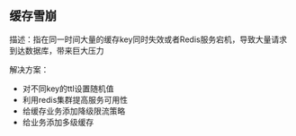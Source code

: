 ## 缓存雪崩

描述：指在同一时间大量的缓存key同时失效或者Redis服务宕机，导致大量请求到达数据库，带来巨大压力

解决方案：

- 对不同key的ttl设置随机值
- 利用redis集群提高服务可用性
- 给缓存业务添加降级限流策略
- 给业务添加多级缓存